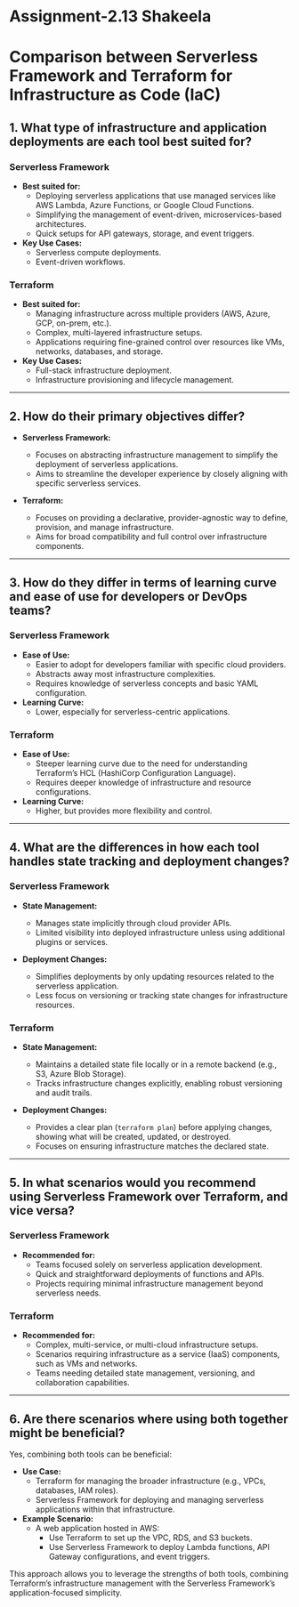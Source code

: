 # Assignment-2.13 Shakeela

# Comparison between Serverless Framework and Terraform for Infrastructure as Code (IaC)

## 1. What type of infrastructure and application deployments are each tool best suited for?

### Serverless Framework
- **Best suited for:**
  - Deploying serverless applications that use managed services like AWS Lambda, Azure Functions, or Google Cloud Functions.
  - Simplifying the management of event-driven, microservices-based architectures.
  - Quick setups for API gateways, storage, and event triggers.
- **Key Use Cases:**
  - Serverless compute deployments.
  - Event-driven workflows.

### Terraform
- **Best suited for:**
  - Managing infrastructure across multiple providers (AWS, Azure, GCP, on-prem, etc.).
  - Complex, multi-layered infrastructure setups.
  - Applications requiring fine-grained control over resources like VMs, networks, databases, and storage.
- **Key Use Cases:**
  - Full-stack infrastructure deployment.
  - Infrastructure provisioning and lifecycle management.

---

## 2. How do their primary objectives differ?

- **Serverless Framework:**
  - Focuses on abstracting infrastructure management to simplify the deployment of serverless applications.
  - Aims to streamline the developer experience by closely aligning with specific serverless services.

- **Terraform:**
  - Focuses on providing a declarative, provider-agnostic way to define, provision, and manage infrastructure.
  - Aims for broad compatibility and full control over infrastructure components.

---

## 3. How do they differ in terms of learning curve and ease of use for developers or DevOps teams?

### Serverless Framework
- **Ease of Use:**
  - Easier to adopt for developers familiar with specific cloud providers.
  - Abstracts away most infrastructure complexities.
  - Requires knowledge of serverless concepts and basic YAML configuration.
- **Learning Curve:**
  - Lower, especially for serverless-centric applications.

### Terraform
- **Ease of Use:**
  - Steeper learning curve due to the need for understanding Terraform’s HCL (HashiCorp Configuration Language).
  - Requires deeper knowledge of infrastructure and resource configurations.
- **Learning Curve:**
  - Higher, but provides more flexibility and control.

---

## 4. What are the differences in how each tool handles state tracking and deployment changes?

### Serverless Framework
- **State Management:**
  - Manages state implicitly through cloud provider APIs.
  - Limited visibility into deployed infrastructure unless using additional plugins or services.

- **Deployment Changes:**
  - Simplifies deployments by only updating resources related to the serverless application.
  - Less focus on versioning or tracking state changes for infrastructure resources.

### Terraform
- **State Management:**
  - Maintains a detailed state file locally or in a remote backend (e.g., S3, Azure Blob Storage).
  - Tracks infrastructure changes explicitly, enabling robust versioning and audit trails.

- **Deployment Changes:**
  - Provides a clear plan (`terraform plan`) before applying changes, showing what will be created, updated, or destroyed.
  - Focuses on ensuring infrastructure matches the declared state.

---

## 5. In what scenarios would you recommend using Serverless Framework over Terraform, and vice versa?

### Serverless Framework
- **Recommended for:**
  - Teams focused solely on serverless application development.
  - Quick and straightforward deployments of functions and APIs.
  - Projects requiring minimal infrastructure management beyond serverless needs.

### Terraform
- **Recommended for:**
  - Complex, multi-service, or multi-cloud infrastructure setups.
  - Scenarios requiring infrastructure as a service (IaaS) components, such as VMs and networks.
  - Teams needing detailed state management, versioning, and collaboration capabilities.

---

## 6. Are there scenarios where using both together might be beneficial?

Yes, combining both tools can be beneficial:
- **Use Case:**
  - Terraform for managing the broader infrastructure (e.g., VPCs, databases, IAM roles).
  - Serverless Framework for deploying and managing serverless applications within that infrastructure.
- **Example Scenario:**
  - A web application hosted in AWS:
    - Use Terraform to set up the VPC, RDS, and S3 buckets.
    - Use Serverless Framework to deploy Lambda functions, API Gateway configurations, and event triggers.

This approach allows you to leverage the strengths of both tools, combining Terraform’s infrastructure management with the Serverless Framework’s application-focused simplicity.
